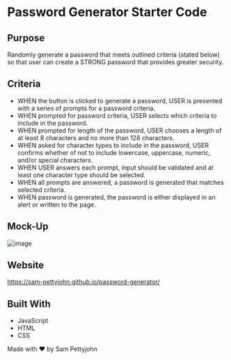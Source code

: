 # Password Generator Starter Code

## Purpose
Randomly generate a password that meets outlined criteria (stated below) so that user can create a STRONG password that provides greater security.

## Criteria
- WHEN the button is clicked to generate a password, USER is presented with a series of prompts for a password criteria.
- WHEN prompted for password criteria, USER selects which criteria to include in the password.
- WHEN prompted for length of the password, USER chooses a length of at least 8 characters and no more than 128 characters.
- WHEN asked for character types to include in the password, USER confirms whether of not to include lowercase, uppercase, numeric, and/or special characters.
- WHEN USER answers each prompt, input should be validated and at least one character type should be selected.
- WHEN all prompts are answered, a password is generated that matches selected criteria.
- WHEN password is generated, the password is either displayed in an alert or written to the page.

## Mock-Up
![image](https://user-images.githubusercontent.com/99221699/158351284-b0af84ef-03f7-4943-9710-665f93587e99.png)


## Website
https://sam-pettyjohn.github.io/password-generator/

## Built With
- JavaScript
- HTML
- CSS


Made with ❤️ by Sam Pettyjohn
